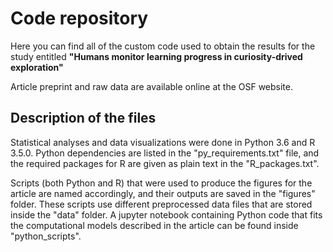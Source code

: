 # Code repository
Here you can find all of the custom code used to obtain the results for the study entitled **"Humans monitor learning progress in curiosity-drived exploration"**

Article preprint and raw data are available online at the OSF website.

## Description of the files
Statistical analyses and data visualizations were done in Python 3.6 and R 3.5.0. Python dependencies are listed in the "py_requirements.txt" file, and the required packages for R are given as plain text in the "R_packages.txt".

Scripts (both Python and R) that were used to produce the figures for the article are named accordingly, and their outputs are saved in the "figures" folder. These scripts use different preprocessed data files that are stored inside the "data" folder. A jupyter notebook containing Python code that fits the computational models described in the article can be found inside "python_scripts".
